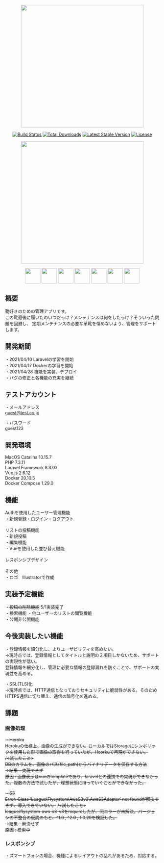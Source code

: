 <p align="center"><a href="https://laravel.com" target="_blank"><img src="https://raw.githubusercontent.com/laravel/art/master/logo-lockup/5%20SVG/2%20CMYK/1%20Full%20Color/laravel-logolockup-cmyk-red.svg" width="400"></a></p>

<p align="center">
<a href="https://travis-ci.org/laravel/framework"><img src="https://travis-ci.org/laravel/framework.svg" alt="Build Status"></a>
<a href="https://packagist.org/packages/laravel/framework"><img src="https://img.shields.io/packagist/dt/laravel/framework" alt="Total Downloads"></a>
<a href="https://packagist.org/packages/laravel/framework"><img src="https://img.shields.io/packagist/v/laravel/framework" alt="Latest Stable Version"></a>
<a href="https://packagist.org/packages/laravel/framework"><img src="https://img.shields.io/packagist/l/laravel/framework" alt="License"></a>
</p>

<p align="center"><a href="https://github.com/tokiya-takai/live_with/tree/main/backend"><img src="https://user-images.githubusercontent.com/76773842/115679627-be19a500-a38d-11eb-9fe5-9f719a4e6920.png" width="400"><a></p>
<p align="center">
<img src="https://user-images.githubusercontent.com/76773842/115685325-1606da80-a393-11eb-9ec8-74fa975c6950.jpeg" width="50">
<img src="https://user-images.githubusercontent.com/76773842/115685404-28811400-a393-11eb-90c0-16ff513f7e45.jpeg" width="50">
<img src="https://user-images.githubusercontent.com/76773842/115685639-5ebe9380-a393-11eb-94a7-bf3f67ae75b2.png" width="50">
<img src="https://user-images.githubusercontent.com/76773842/115685719-71d16380-a393-11eb-920e-e0321e4b6a4f.png" width="50">
<img src="https://user-images.githubusercontent.com/76773842/115685830-8e6d9b80-a393-11eb-8fd5-0607c58187b3.png" width="50">
<img src="https://user-images.githubusercontent.com/76773842/115685885-9cbbb780-a393-11eb-86a4-4874da724ae5.png" width="50">
<img src="https://user-images.githubusercontent.com/76773842/115685967-b230e180-a393-11eb-981f-082fbc497a04.png" width="50">
</p>

## 概要

靴好きのための管理アプリです。<br />
この靴最後に履いたのいつだっけ？メンテナンスは何をしたっけ？そういった問題を回避し、<bt />
定期メンテナンスの必要な革靴を傷めないよう、管理をサポートします。<br />

## 開発期間
・2021/04/10 Laravelの学習を開始<br />
・2021/04/17 Dockerの学習を開始<br />
・2021/04/28 機能を実装、デプロイ<br />
・バグの修正と各機能の充実を継続<br />

## テストアカウント

・メールアドレス<br />
guest@test.co.jp<br />

・パスワード<br />
guest123<br />


## 開発環境

MacOS Catalina 10.15.7<br />
PHP 7.3.11<br />
Laravel Framework 8.37.0<br />
Vue.js 2.6.12<br />
Docker 20.10.5<br />
Docker Compose 1.29.0<br />

## 機能

Authを使用したユーザー管理機能<br />
・新規登録・ログイン・ログアウト<br />
<br />
リストの投稿機能<br />
・新規投稿<br />
・編集機能<br />
・Vueを使用した並び替え機能<br />
<br />
レスポンシブデザイン<br />
<br />
その他<br />
・ロゴ　Illustratorで作成<br />

## 実装予定機能

・~~投稿の削除機能~~ 5/1実装完了<br />
・検索機能
・他ユーザーのリストの閲覧機能<br />
・公開非公開機能<br />

## 今後実装したい機能

・登録情報を細分化し、よりユーザビリティを高めたい。<br />
->現時点では、登録情報としてタイトルと説明の２項目しかないため、サポートの実現性が低い。<br />
登録情報を細分化し、管理に必要な情報の登録漏れを防ぐことで、サポートの実現性を高める。<br />

・SSL(TLS)化<br />
->現時点では、HTTP通信となっておりセキュリティに脆弱性がある。そのためHTTPS通信に切り替え、通信の暗号化を進める。<br />


## 課題

### 画像処理

~~・Heroku~~<br />
~~Herokuの仕様上、画像の生成ができない。ローカルではStorageにシンボリックを使用した形で画像の取得を行っていたが、Heorkuで再現ができない。~~<br />
~~/<試したこと>~~<br />
~~DBのカラムを、画像のパス(file_path)からバイナリデータを保存する方法~~<br />
~~->結果　実現できず~~<br />
~~原因 : 画像表示はvueのtemplateであり、laravelとの連携での実現ができなかった。複数の方法で試したが、理想状態に持っていくことができなかった。~~<br />

~~・S3~~<br />
~~Error: Class 'League\Flysystem\AwsS3v3\AwsS3Adapter' not foundが解決できず、導入できていない。~~
~~/<試したこと>~~<br />
~~league/flysystem-aws-s3-v3をrequireしたが、同エラーが未解決。バージョンの不整合の仮説のもと、^1.0 , ^2.0 , 1.0.29を検証した。~~<br />
~~->結果　解決せず~~<br />
~~原因 : 模索中~~

### レスポンシブ

・スマートフォンの場合、機種によるレイアウトの乱れがあるため、対応する。